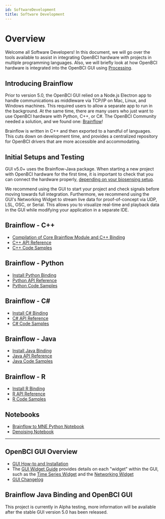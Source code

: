 ```yaml
---
id: SoftwareDevelopment
title: Software Development
---
```


# Overview

Welcome all Software Developers! In this document, we will go over the tools available to assist in integrating OpenBCI hardware with projects in multiple programming languages. Also, we will briefly look at how OpenBCI hardware is integrated into the OpenBCI GUI using [Processing](https://en.wikipedia.org/wiki/Processing_(programming_language)).

## Introducing Brainflow

Prior to version 5.0, the OpenBCI GUI relied on a Node.js Electron app to handle communications as middleware via TCP/IP on Mac, Linux, and Windows machines. This required users to allow a separate app to run in the background. At the same time, there are many users who just want to use OpenBCI hardware with Python, C++, or C#. The OpenBCI Community needed a solution, and we found one: [Brainflow](https://brainflow.readthedocs.io/en/stable/index.html)!

Brainflow is written in C++ and then exported to a handful of languages. This cuts down on development time, and provides a centralized repository for OpenBCI drivers that are more accessible and accommodating.

## Initial Setups and Testing

GUI v5.0+ uses the Brainflow-Java package. When starting a new project with OpenBCI hardware for the first time, it is important to check that you can connect the hardware properly, [depending on your biosensing setup](ForDevelopersLanding#biosensing-setups). 

We recommend using the GUI to start your project and check signals before moving towards full integration. Furthermore, we recommend using the GUI's Networking Widget to stream live data for proof-of-concept via UDP, LSL, OSC, or Serial. This allows you to visualize real-time and playback data in the GUI while modifying your application in a separate IDE.

## Brainflow - C++

- [Compilation of Core Brainflow Module and C++ Binding](https://brainflow.readthedocs.io/en/stable/BuildBrainFlow.html#compilation-of-core-module-and-c-binding)
- [C++ API Reference](https://brainflow.readthedocs.io/en/stable/UserAPI.html#c-api-reference)
- [C++ Code Samples](https://brainflow.readthedocs.io/en/stable/Examples.html#id1)

## Brainflow - Python

- [Install Python Binding](https://brainflow.readthedocs.io/en/stable/BuildBrainFlow.html#python)
- [Python API Reference](https://brainflow.readthedocs.io/en/stable/UserAPI.html#python-api-reference)
- [Python Code Samples](https://brainflow.readthedocs.io/en/stable/Examples.html#python)

## Brainflow - C#

- [Install C# Binding](https://brainflow.readthedocs.io/en/stable/BuildBrainFlow.html#c)
- [C# API Reference](https://brainflow.readthedocs.io/en/stable/UserAPI.html#id1)
- [C# Code Samples](https://brainflow.readthedocs.io/en/stable/Examples.html#c)

## Brainflow - Java

- [Install Java Binding](https://brainflow.readthedocs.io/en/stable/BuildBrainFlow.html#java)
- [Java API Reference](https://brainflow.readthedocs.io/en/stable/UserAPI.html#java-api-reference)
- [Java Code Samples](https://brainflow.readthedocs.io/en/stable/Examples.html#java)

## Brainflow - R

- [Install R Binding](https://brainflow.readthedocs.io/en/stable/BuildBrainFlow.html#r)
- [R API Reference](https://brainflow.readthedocs.io/en/stable/UserAPI.html#r-api-reference)
- [R Code Samples](https://brainflow.readthedocs.io/en/stable/Examples.html#r)

## Notebooks

- [Brainflow to MNE Python Notebook](https://brainflow.readthedocs.io/en/stable/notebooks/brainflow_mne.html)
- [Denoising Notebook](https://brainflow.readthedocs.io/en/stable/notebooks/denoising.html)


___

## OpenBCI GUI Overview

- [GUI How-to and Installation](06Software/01-OpenBCISoftware/01-OpenBCI_GUI.md)
- The [GUI Widget Guide](06Software/01-OpenBCISoftware/GUIWidgets) provides details on each "widget" within the GUI, such as the [Time Series Widget](06Software/01-OpenBCISoftware/GUIWidgets#time-series) and the [Networking Widget](06Software/01-OpenBCISoftware/GUIWidgets#networking)
- [GUI Changelog](https://github.com/OpenBCI/OpenBCI_GUI/blob/master/CHANGELOG.md)

## Brainflow Java Binding and OpenBCI GUI

This project is currently in Alpha testing, more information will be available after the stable GUI version 5.0 has been released.